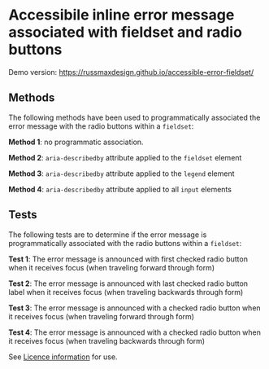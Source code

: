# Accessibile inline error message associated with fieldset and radio buttons

Demo version: https://russmaxdesign.github.io/accessible-error-fieldset/

## Methods

The following methods have been used to programmatically associated the error message with the radio buttons within a `fieldset`:

**Method 1**: no programmatic association.

**Method 2**: `aria-describedby` attribute applied to the `fieldset` element

**Method 3**: `aria-describedby` attribute applied to the `legend` element

**Method 4**: `aria-describedby` attribute applied to all `input` elements

## Tests

The following tests are to determine if the error message is programmatically associated with the radio buttons within a `fieldset`:

**Test 1**: The error message is announced with first checked radio button when it receives focus (when traveling forward through form)

**Test 2**: The error message is announced with last checked radio button label when it receives focus (when traveling backwards through form)

**Test 3**: The error message is announced with a checked radio button when it receives focus (when traveling forward through form)

**Test 4**: The error message is announced with a checked radio button when it receives focus (when traveling backwards through form)

See [Licence information](LICENCE) for use.
